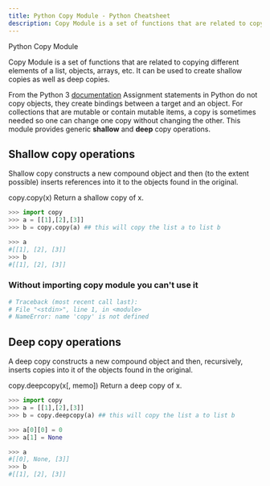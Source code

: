 ```yaml
---
title: Python Copy Module - Python Cheatsheet
description: Copy Module is a set of functions that are related to copying different elements of a list, objects, arrays, etc. It can be used to create shallow copies as well as deep copies.
---
```


<base-title :title="frontmatter.title" :description="frontmatter.description">
Python Copy Module
</base-title>

Copy Module is a set of functions that are related to copying different elements of a list, objects, arrays, etc. It can be used to create shallow copies as well as deep copies.

<base-disclaimer>
  <base-disclaimer-title>
    From the Python 3 <a target="_blank" href="https://docs.python.org/3/library/copy.html">documentation</a>
  </base-disclaimer-title>
  <base-disclaimer-content>
    Assignment statements in Python do not copy objects, they create bindings between a target and an object. For collections that are mutable or contain mutable items, a copy is sometimes needed so one can change one copy without changing the other. This module provides generic <b>shallow</b> and <b>deep</b> copy operations.
  </base-disclaimer-content>
</base-disclaimer>

##  Shallow copy operations

Shallow copy constructs a new compound object and then (to the extent possible) inserts references into it to the objects found in the original.

copy.copy(x)
    Return a shallow copy of x.

```python
>>> import copy
>>> a = [[1],[2],[3]]
>>> b = copy.copy(a) ## this will copy the list a to list b

>>> a
#[[1], [2], [3]]
>>> b
#[[1], [2], [3]]
```
### Without importing copy module you can't use it

```python
# Traceback (most recent call last):
# File "<stdin>", line 1, in <module>
# NameError: name 'copy' is not defined
```
##  Deep copy operations

A deep copy constructs a new compound object and then, recursively, inserts copies into it of the objects found in the original.

copy.deepcopy(x[, memo])
  Return a deep copy of x.

```python
>>> import copy
>>> a = [[1],[2],[3]]
>>> b = copy.deepcopy(a) ## this will copy the list a to list b

>>> a[0][0] = 0
>>> a[1] = None

>>> a
#[[0], None, [3]]
>>> b
#[[1], [2], [3]]
```